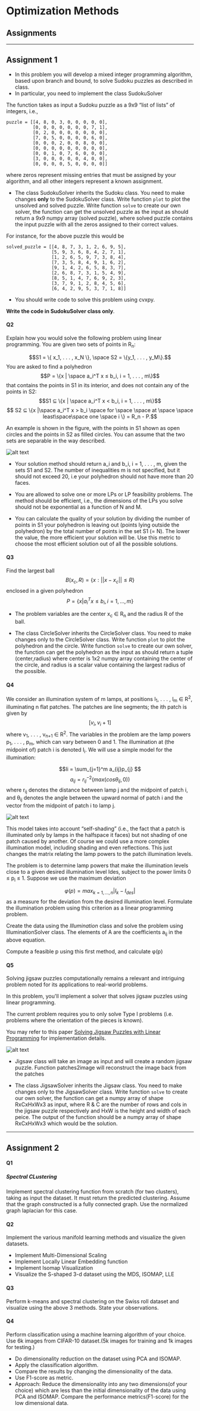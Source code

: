 # Optimization Methods
## Assignments
-----------------------------------------------------
## Assignment 1

- In this problem you will develop a mixed integer programming algorithm, based upon branch and bound, to solve Sudoku puzzles as described in class.
- In particular, you need to implement the class SudokuSolver 

The function takes as input a Sudoku puzzle as a 9x9 “list of lists” of integers, i.e.,


    puzzle = [[4, 8, 0, 3, 0, 0, 0, 0, 0],
              [0, 0, 0, 0, 0, 0, 0, 7, 1],
              [0, 2, 0, 0, 0, 0, 0, 0, 0],
              [7, 0, 5, 0, 0, 0, 0, 6, 0],
              [0, 0, 0, 2, 0, 0, 8, 0, 0],
              [0, 0, 0, 0, 0, 0, 0, 0, 0],
              [0, 0, 1, 0, 7, 6, 0, 0, 0],
              [3, 0, 0, 0, 0, 0, 4, 0, 0],
              [0, 0, 0, 0, 5, 0, 0, 0, 0]]

where zeros represent missing entries that must be assigned by your algorithm, and all other integers represent a known assignment. 

- The class SudokuSolver inherits the Sudoku class. You need to make changes **only** to the SudokuSolver class. Write function `plot` to plot the unsolved and solved puzzle. Write function `solve` to create our own solver, the function can get the unsolved puzzle as the input as should return a 9x9 numpy array (solved puzzle), where solved puzzle contains the input puzzle with all the zeros assigned to their correct values. 

For instance, for the above puzzle
this would be

    
    solved_puzzle = [[4, 8, 7, 3, 1, 2, 6, 9, 5],
                     [5, 9, 3, 6, 8, 4, 2, 7, 1],
                     [1, 2, 6, 5, 9, 7, 3, 8, 4],
                     [7, 3, 5, 8, 4, 9, 1, 6, 2],
                     [9, 1, 4, 2, 6, 5, 8, 3, 7],
                     [2, 6, 8, 7, 3, 1, 5, 4, 9],
                     [8, 5, 1, 4, 7, 6, 9, 2, 3],
                     [3, 7, 9, 1, 2, 8, 4, 5, 6],
                     [6, 4, 2, 9, 5, 3, 7, 1, 8]]
    

- You should write code to solve this problem using cvxpy.

**Write the code in SudokuSolver class only**. 
#### Q2
Explain how you would solve the following problem using linear programming. You
are given two sets of points in R<sub>n</sub>:

$$S1 = \{ x_1, . . . , x_N \}, \space S2 = \{y_1, . . . , y_M\}.$$
You are asked to find a polyhedron
$$P = \{x | \space a_i^T x ≤ b_i, i = 1, . . . , m\}$$
that contains the points in S1 in its interior, and does not contain any of the points in S2:
$$S1 ⊆ \{x | \space a_i^T x < b_i, i = 1, . . . , m\}$$
$$ S2 ⊆ \{x |\space  a_i^T x > b_i \space for \space \space at \space \space least\space\space  one \space i \} = R_n - P.$$

An example is shown in the figure, with the points in S1 shown as open circles and the points in S2 as filled circles. You can assume that the two sets are separable in the way described. 

![alt text](https://drive.google.com/uc?export=view&id=19N_kj6cOXZmaKvlMExOScoqRTPegKODM)

- Your solution method should return a_i and b_i, i = 1, . . . , m, given the sets S1 and S2. The number of inequalities
m is not specified, but it should not exceed 20, i.e your polyhedron should not have more than 20 faces. 

- You are allowed to solve one or more
LPs or LP feasibility problems. The method should be efficient, i.e., the dimensions of the
LPs you solve should not be exponential as a function of N and M.

- You can calculate the quality of your solution by dividing the number of points in S1 your polyhedron is leaving out (points lying outside the polyhedron) by the total number of points in the set S1 (= N). The lower the value, the more efficient your solution will be. Use this metric to choose the most efficient solution out of all the possible solutions.
#### Q3
Find the largest ball 
$$ B(x_c, R) = \{ x :  ||x − x_c|| ≤ R \}$$
enclosed in a given polyhedron
$$ P = \{ x | a_i^T x ≤ b_i, i = 1, . . . , m\} $$

- The problem variables are the center x<sub>c</sub> ∈ R<sub>n</sub> and the radius R of the ball.

- The class CircleSolver inherits the CircleSolver class. You need to make changes only to the CircleSolver class. Write function `plot` to plot the polyhedron and the circle. Write function `solve` to create our own solver, the function can get the polyhedron as the input as should return a tuple (center,radius) where center is 1x2 numpy array containing the center of the circle, and radius is a scalar value containing the largest radius of the possible. 
#### Q4
We consider an illumination system of m lamps, at positions l<sub>1</sub>, . . . , l<sub>m</sub> ∈ R<sup>2</sup>, illuminating n flat patches. 
The patches are line segments; the ith patch is given by $$[v_i, v_i+1]$$ where v<sub>1</sub>, . . . , v<sub>n+1</sub> ∈ R<sup>2</sup>. The variables in the problem are the lamp powers p<sub>1</sub>, . . . , p<sub>m</sub>, which can vary between 0 and 1.
The illumination at (the midpoint of) patch i is denoted I<sub>i</sub>. We will use a simple model for the illumination:


   $$Ii = \sum_{j=1}^m a_{ij}p_{j} $$
   $$ a_{ij} = r_{ij} ^{−2} ( max(cos θ_{ij},0) )$$
where r<sub>ij</sub> denotes the distance between lamp j and the midpoint of patch i, and θ<sub>ij</sub> denotes the angle between the upward normal of patch i and the vector from the midpoint of patch i to lamp j. 

![alt text](https://drive.google.com/uc?id=1ZyHm9hmKKZRvLryNkiixTEMTCxZts0qH)

This model takes into account “self-shading” (i.e., the fact that a patch is illuminated only by lamps in the halfspace it faces) but not shading of one patch caused by another. Of course we could use a more complex illumination model, including shading and even reflections. This just changes the matrix relating the lamp powers to the patch illumination levels.

The problem is to determine lamp powers that make the illumination levels close to a given desired illumination level Ides, subject to the power limits 0 ≤ p<sub>i</sub> ≤ 1. Suppose we use the maximum deviation

$$φ(p) = max_{k=1,...,n} |I_{k} − I_{des}| $$
as a measure for the deviation from the desired illumination level. Formulate the illumination problem using this criterion as a linear programming problem.

Create the data using the $Illumination$ class and solve the problem using IlluminationSolver class. 
The elements of A are the coefficients a<sub>ij</sub> in the above equation. 

Compute a feasible p using this first method, and calculate φ(p)
#### Q5
Solving jigsaw puzzles computationally remains a relevant and intriguing problem noted for its applications to real-world problems. 

In this problem, you'll implement a solver that solves jigsaw puzzles using linear programming. 

The current problem requires you to only solve Type I problems (i.e. problems where the orientation of the pieces is known).

You may refer to this paper [Solving Jigsaw Puzzles with Linear Programming](https://arxiv.org/abs/1511.04472) for implementation details. 

![alt text](https://drive.google.com/uc?id=19MyWwH6XV4jz244E5yBJAH0baZAXddVx)

- Jigsaw class will take an image as input and will create a random jigsaw puzzle. Function patches2image will reconstruct the image back from the patches

- The class JigsawSolver inherits the Jigsaw class. You need to make changes only to the JigsawSolver class. Write function `solve` to create our own solver, the function can get a numpy array of shape RxCxHxWx3 as input, where R & C are the number of  rows and cols in the jigsaw puzzle respectively and HxW is the height and width of each peice. The output of the function should be a numpy array of shape RxCxHxWx3 which would be the solution.  
  

-----------------------------------------------------

## Assignment 2
#### Q1 
##### Spectral CLustering
Implement spectral clustering function from scratch (for two clusters), taking as input the dataset. It must return the predicted clustering. Assume that the graph constructed is a fully connected graph. Use the normalized graph laplacian for this case.
#### Q2
Implement the various manifold learning methods and visualize the given datasets.
- Implement Multi-Dimensional Scaling
- Implement Locally Linear Embedding function
- Implement Isomap Visualization
- Visualize the S-shaped 3-d dataset using the MDS, ISOMAP, LLE
#### Q3
Perform k-means and spectral clustering on the Swiss roll dataset and visualize using the above 3 methods. State your observations.
#### Q4
Perform classification using a machine learning algorithm of your choice. Use 6k images from CIFAR-10 dataset.(5k images for training and 1k images for testing.)


*   Do dimensionality reduction on the dataset using PCA and ISOMAP.
*   Apply the classification algorithm.
*   Compare the results by changing the dimensionality of the data.
*   Use F1-score as metric.
*   Approach: Reduce the dimensionality into any two dimensions(of your choice) which are less than the initial dimensionality of the data using PCA and ISOMAP. Compare the performance metrics(F1-score) for the low dimensional data.

